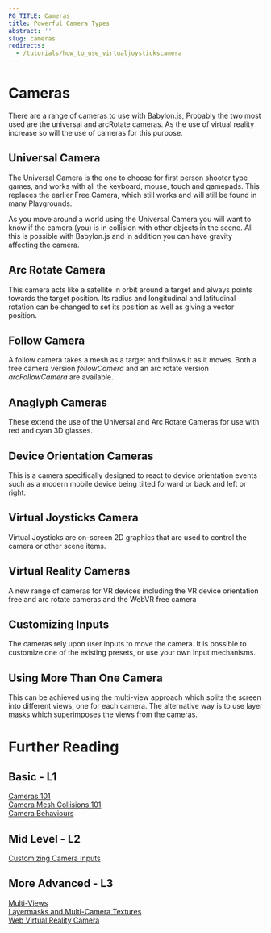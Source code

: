```yaml
---
PG_TITLE: Cameras
title: Powerful Camera Types
abstract: ''
slug: cameras
redirects:
  - /tutorials/how_to_use_virtualjoystickscamera
---
```


# Cameras

There are a range of cameras to use with Babylon.js, Probably the two most used are the universal and arcRotate cameras. As the use of virtual reality increase so will the use of cameras for this purpose.

## Universal Camera

The Universal Camera is the one to choose for first person shooter type games, and works with all the keyboard, mouse, touch and gamepads. This replaces the earlier Free Camera, which still works and will still be found in many Playgrounds.

As you move around a world using the Universal Camera you will want to know if the camera (you) is in collision with other objects in the scene. All this is possible with Babylon.js and in addition you can have gravity affecting the camera. 

## Arc Rotate Camera

 This camera acts like a satellite in orbit around a target and always points towards the target position. Its radius and longitudinal and latitudinal rotation can be changed to set its position as well as giving a vector position.

## Follow Camera

A follow camera takes a mesh as a target and follows it as it moves. Both a free camera version _followCamera_ and an arc rotate version _arcFollowCamera_ are available.

## Anaglyph Cameras

These extend the use of the Universal and Arc Rotate Cameras for use with red and cyan 3D glasses. 

## Device Orientation Cameras

This is a camera specifically designed to react to device orientation events such as a modern mobile device being tilted forward or back and left or right. 

## Virtual Joysticks Camera

Virtual Joysticks are on-screen 2D graphics that are used to control the camera or other scene items. 

## Virtual Reality Cameras

A new range of cameras for VR devices including the VR device orientation free and arc rotate cameras and the WebVR free camera

## Customizing Inputs

The cameras rely upon user inputs to move the camera. It is possible to customize one of the existing presets, or use your own input mechanisms. 

## Using More Than One Camera

This can be achieved using the multi-view approach which splits the screen into different views, one for each camera. The alternative way is to use layer masks which superimposes the views from the cameras.

# Further Reading

## Basic - L1
[Cameras 101](/babylon-101/babylon-101/cameras)  
[Camera Mesh Collisions 101](/babylon-101/babylon-101/cameras_-mesh-collisions-and-gravity)  
[Camera Behaviours](/how-to/camera/camera-behaviors)

## Mid Level - L2
[Customizing Camera Inputs](/how-to/camera/customizing-camera-inputs) 

## More Advanced - L3    
[Multi-Views](/how-to/camera/how-to-use-multi-views)  
[Layermasks and Multi-Camera Textures](/how-to/camera/layermasks-and-multi-cam-textures)  
[Web Virtual Reality Camera](/how-to/camera/web-vr-camera) 

